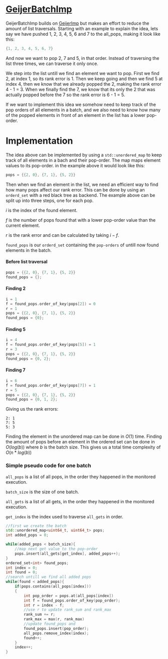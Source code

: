 # [GeijerBatchImp](../../src/impl/GeijerBatch.cpp)
GeijerBatchImp builds on [GeijerImp](GeijerImp.md) but makes an effort to reduce the amount of list traversals. Starting with an example to explain the idea, lets say we have pushed 1, 2, 3, 4, 5, 6 and 7 to the all_pops, making it look like this: 
```cpp
{1, 2, 3, 4, 5, 6, 7}
```
And now we want to pop 2, 7 and 5, in that order. Instead of traversing the list three times, we can traverse it only once. 

We step into the list untill we find an element we want to pop. First we find 2, at index 1, so its rank error is 1. Then we keep going and then we find 5 at index 4, then we know that we already popped the 2, making the rank error 4 - 1 = 3. When we finally find the 7, we know that its only the 2 that was actually popped before the 7 so the rank error is 6 - 1 = 5. 

If we want to implement this idea we somehow need to keep track of the pop orders of all elements in a batch, and we also need to know how many of the popped elements in front of an element in the list has a lower pop-order. 

# Implementation
The idea above can be implemented by using a `std::unordered_map` to keep track of all elements in a bach and their pop-order. The map maps element values to its pop-order. in the example above it would look like this: 
```cpp
pops = {{2, 0}, {7, 1}, {5, 2}}
```
Then when we find an element in the list, we need an efficient way to find how many pops affect our rank error. This can be done by using an `orderd_set` with a red black tree as backend. 
The example above can be split up into three steps, one for each pop. 

$i$ is the index of the found element.

$f$ is the number of pops found that with a lower pop-order value than the current element.

$r$ is the rank error and can be calculated by taking $i - f$.

`found_pops` is our `orderd_set` containing the `pop-orders` of untill now found elements in the batch.


#### Before list traversal
```cpp
pops = {{2, 0}, {7, 1}, {5, 2}}
found_pops = {};
```
#### Finding 2
```cpp
i = 1
f = found_pops.order_of_key(pops[2]) = 0
r = 1
pops = {{2, 0}, {7, 1}, {5, 2}}
found_pops = {0};

```
#### Finding 5
```cpp
i = 4
f = found_pops.order_of_key(pops[5]) = 1
r = 3
pops = {{2, 0}, {7, 1}, {5, 2}}
found_pops = {0, 2};
```
#### Finding 7
```cpp
i = 6
f = found_pops.order_of_key(pops[7]) = 1
r = 5
pops = {{2, 0}, {7, 1}, {5, 2}}
found_pops = {0, 1, 2};
```

Giving us the rank errors: 
```
2: 1
7: 5
5: 3
```

Finding the element in the unordered map can be done in $O(1)$ time. Finding the amount of pops before an element in the ordered set can be done in $O(log(b))$ where $b$ is the batch size. This gives us a total time complexity of $O(n*log(b))$

### Simple pseudo code for one batch
`all_pops` is a list of all pops, in the order they happened in the monitored execution. 

`batch_size` is the size of one batch.

`all_gets` is a list of all gets, in the order they happened in the monitored execution.

`get_index` is the index used to traverse `all_gets` in order.
```cpp
//first we create the batch
std::unordered_map<uint64_t, uint64_t> pops;
int added_pops = 0;

while(added_pops < batch_size){
    //map next get value to the pop-order
    pops.insert(all_gets[get_index], added_pops++);
}
ordered_set<int> found_pops;
int index = 0;
int found = 0;
//search untill we find all added pops
while(found < added_pops){
    if(pops.contains(all_pops[index]))
    {
        int pop_order = pops.at(all_pops[index])
        int f = found_pops.order_of_key(pop_order);
        int r = index - f;
        //use r to update rank_sum and rank_max
        rank_sum += r;
        rank_max = max(r, rank_max)
        //update found_pops and 
        found_pops.insert(pop_order);
        all_pops.remove_index(index);
        found++;
    }
    index++;
}


```


